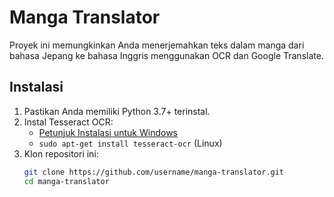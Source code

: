 # Manga Translator

Proyek ini memungkinkan Anda menerjemahkan teks dalam manga dari bahasa Jepang ke bahasa Inggris menggunakan OCR dan Google Translate.

## Instalasi

1. Pastikan Anda memiliki Python 3.7+ terinstal.
2. Instal Tesseract OCR:
   - [Petunjuk Instalasi untuk Windows](https://github.com/tesseract-ocr/tesseract)
   - `sudo apt-get install tesseract-ocr` (Linux)
3. Klon repositori ini:
   ```bash
   git clone https://github.com/username/manga-translator.git
   cd manga-translator
